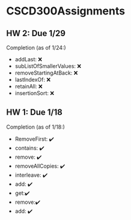 # CSCD300Assignments

## HW 2: Due 1/29
Completion (as of 1/24:)

* addLast: ❌
* subListOfSmallerValues: ❌
* removeStartingAtBack: ❌ 
* lastIndexOf: ❌
* retainAll: ❌ 
* insertionSort: ❌ 


## HW 1: Due 1/18
Completion (as of 1/18:)

* RemoveFirst: ✔️
* contains: ✔️
* remove: ✔️ 
* removeAllCopies: ✔️
* interleave: ✔️ 
* add: ✔️ 
* get:✔️
* remove:✔️
* add: ✔️
  

